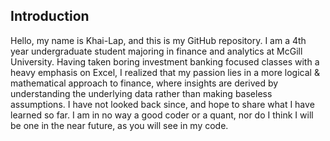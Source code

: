 ## Introduction 

Hello, my name is Khai-Lap, and this is my GitHub repository. I am a 4th year undergraduate student majoring in finance and analytics at McGill University. Having taken boring investment banking focused classes with a heavy emphasis on Excel, I realized that my passion lies in a more logical & mathematical approach to finance, where insights are derived by understanding the underlying data rather than making baseless assumptions. I have not looked back since, and hope to share what I have learned so far. I am in no way a good coder or a quant, nor do I think I will be one in the near future, as you will see in my code.
